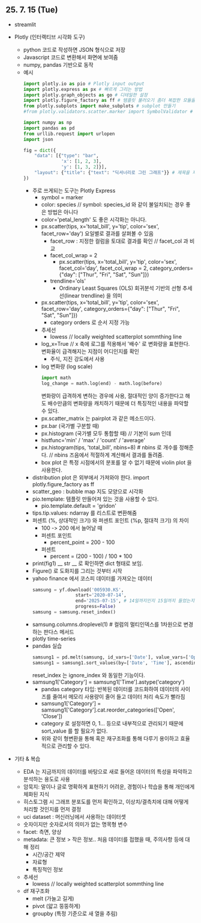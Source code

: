 ## 25. 7. 15 (Tue)
* streamlit
* Plotly (인터랙티브 시각화 도구)
  * python 코드로 작성하면 JSON 형식으로 저장
  * Javascript 코드로 변환해서 화면에 보여줌
  * numpy, pandas 기반으로 동작
  * 예시
    ```python
    import plotly.io as pio # Plotly input output
    import plotly.express as px # 빠르게 그리는 방법
    import plotly.graph_objects as go # 디테일한 설정
    import plotly.figure_factory as ff # 템플릿 불러오기 좀더 복잡한 모듈을 남이 만들어놓은대로 쓸 수 있음
    from plotly.subplots import make_subplots # subplot 만들기
    #from plotly.validators.scatter.marker import SymbolValidator # Symbol 꾸미기에 사용됨

    import numpy as np
    import pandas as pd
    from urllib.request import urlopen
    import json

    fig = dict({
        "data": [{"type": "bar",
                  'x': [1, 2, 3],
                  'y': [1, 3, 2]}],
        "layout": {"title": {"text": "딕셔너리로 그린 그래프"}} # 제목을 제시하려면?
    })
    ```
    * 주로 쓰게되는 도구는 Plotly Express
      * symbol = marker
      * color: species // symbol: species_id 와 같이 불일치되는 경우 좋은 방법은 아니다
      * color='petal_length' 도 좋은 시각화는 아니다.
      * px.scatter(tips, x='total_bill', y='tip', color='sex', facet_row='day') 요일별로 결과를 살펴볼 수 있음
        * facet_row : 지정한 컬럼을 토대로 결과를 확인 // facet_col 과 비교
        * facet_col_wrap = 2
          * px.scatter(tips, x='total_bill', y='tip', color='sex', facet_col='day', facet_col_wrap = 2, category_orders={"day": ["Thur", "Fri", "Sat", "Sun"]})
        * trendline='ols'
          * Ordinary Least Squares (OLS) 회귀분석 기반의 선형 추세선(linear trendline) 을 의미
      * px.scatter(tips, x='total_bill', y='tip', color='sex', facet_row='day', category_orders={"day": ["Thur", "Fri", "Sat", "Sun"]})
        * category orders 로 순서 지정 가능
      * 추세선
        * lowess // locally weighted scatterplot sommthing line
      * log_x=True // x 축에 로그를 적용해서 '배수' 로 변화량을 표현한다. 변화율이 급격해지는 지점이 어디인지를 확인
        * 주식, 지진 강도에서 사용
      * log 변화량 (log scale)
        ```python
        import math
        log_change = math.log(end) - math.log(before)
        ```
        변화량이 급격하게 변하는 경우에 사용, 절대적인 양이 증가한다고 해도 배수만큼의 변화량을 캐치하기 때문에 더 특징적인 내용을 파악할 수 있다.
      * px.scatter_matrix 는 pairplot 과 같은 메소드이다.
      * px.bar (국가별 구분할 때)
      * px.histogram (국가별 모두 통합할 때) // 기본이 sum 인데
      * histfunc='min' / 'max' / 'count' / 'average'
      * px.histogram(tips, 'total_bill', nbins=8) # nbins 로 개수를 정해준다.
        // nbins 즈음에서 적절하게 계산해서 결과를 돌려줌.
      * box plot 은 특정 시점에서의 분포를 알 수 없기 때문에 violin plot 을 사용한다.
    * distribution plot 은 외부에서 가져와야 한다. import plotly.figure_factory as ff
    * scatter_geo : bubble map 지도 모양으로 시각화
    * pio.template: 템플릿 만들어져 있는 것을 사용할 수 있다.
      * pio.template.default = 'gridon'
    * tips.tip.values: ndarray 를 리스트로 변환해줌
    * 퍼센트 (%, 상대적인 크기) 와 퍼센트 포인트 (%p, 절대적 크기) 의 차이
      * 100 -> 200 에서 늘어날 때
      * 퍼센트 포인트
        * percent_point = 200 - 100
      * 퍼센트
        * percent = (200 - 100) / 100 * 100
    * print(fig1) __ str __ 로 확인하면 dict 형태로 보임.
    * Figure() 로 도화지를 그리는 것부터 시작
    * yahoo finance 에서 코스피 데이터를 가져오는 데이터
      ```python
      samsung = yf.download('005930.KS',
                      start='2020-07-14',
                      end='2025-07-15', # 14일까지인지 15일까지 들었는지
                      progress=False)
      samsung = samsung.reset_index()
      ```
    * samsung.columns.droplevel(1) # 컬럼의 멀티인덱스를 1차원으로 변경하는 판다스 메서드
    * plotly time-series
    * pandas 실습
      ```python
      samsung1 = pd.melt(samsung, id_vars=['Date'], value_vars=['Open', 'Close'], var_name='Time', value_name='Price')
      samsung1 = samsung1.sort_values(by=['Date', 'Time'], ascending=[True, False]).reset_index(drop=True)
      ```
      reset_index 는 ignore_index 와 동일한 기능이다.
    * samsung1['Category'] = samsung1['Time'].astype('category')
      * pandas category 타입: 반복된 데이터를 코드화하여 데이터의 사이즈를 줄여서 메모리 사용량이 줄어 들고 데이터 처리 속도가 빨라짐
      * samsung1['Category'] = samsung1['Category'].cat.reorder_categories(['Open', 'Close'])
      * category 로 설정하면 0, 1... 등으로 내부적으로 관리되기 때문에 sort_value 를 할 필요가 없다.
      * 위와 같이 형변환을 통해 혹은 재구조화를 통해 다루기 용이하고 효율적으로 관리할 수 있다.
    

* 기타 & 복습
  * EDA 는 지금까지의 데이터를 바탕으로 새로 들어온 데이터의 특성을 파악하고 분석하는 용도로 사용
  * 암묵지: 말이나 글로 명확하게 표현하기 어려운, 경험이나 학습을 통해 개인에게 체화된 지식
  * 히스토그램 시 그래프 분포도를 먼저 확인하고, 이상치/결측치에 대해 어떻게 처리할 것인지를 먼저 결정
  * uci dataset : 머신러닝에서 사용하는 데이터셋
  * 숫자이지만 숫자로서의 의미가 없는 명목형 변수
  * facet: 측면, 양상
  * metadata: 큰 정보 > 작은 정보.. 처음 데이터를 접했을 때, 주의사항 등에 대해 정리
    * 시간/공간 제약
    * 자료형
    * 특징적인 정보
  * 추세선
    * lowess // locally weighted scatterplot sommthing line
  * df 재구조화
    * melt (가늘고 길게)
    * pivot (얇고 뚱뚱하게)
    * groupby (특정 기준으로 새 열을 추림)
